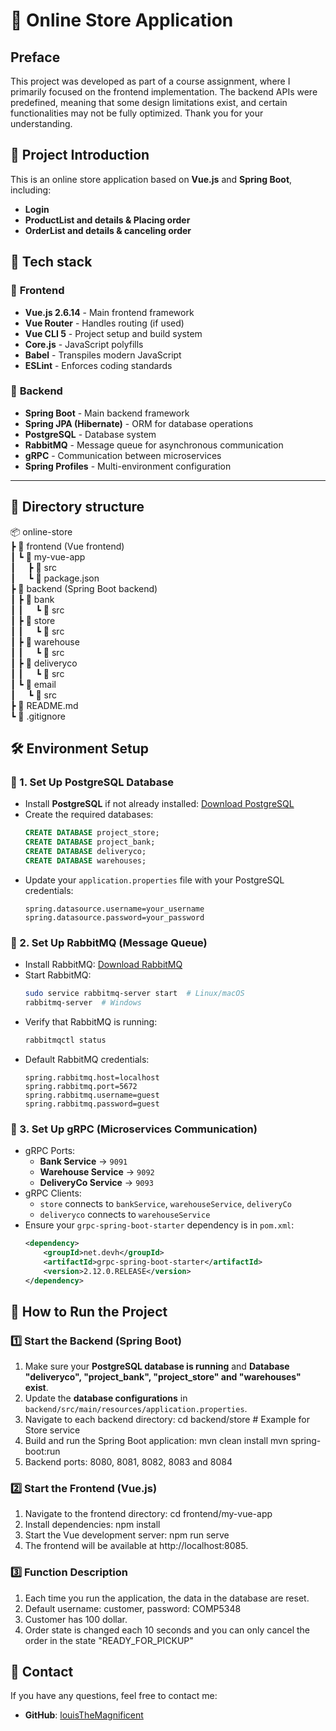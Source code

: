 # 🛒 Online Store Application

## Preface
This project was developed as part of a course assignment, where I primarily focused on the frontend implementation. 
The backend APIs were predefined, meaning that some design limitations exist, and certain functionalities may not be fully optimized. 
Thank you for your understanding.


## 📌 Project Introduction
This is an online store application based on **Vue.js** and **Spring Boot**, including:
- **Login**
- **ProductList and details & Placing order**
- **OrderList and details & canceling order**

## 🚀 Tech stack
### 🔹 **Frontend**
- **Vue.js 2.6.14** - Main frontend framework
- **Vue Router** - Handles routing (if used)
- **Vue CLI 5** - Project setup and build system
- **Core.js** - JavaScript polyfills
- **Babel** - Transpiles modern JavaScript
- **ESLint** - Enforces coding standards

### 🔹 **Backend**
- **Spring Boot** - Main backend framework
- **Spring JPA (Hibernate)** - ORM for database operations
- **PostgreSQL** - Database system
- **RabbitMQ** - Message queue for asynchronous communication
- **gRPC** - Communication between microservices
- **Spring Profiles** - Multi-environment configuration

---

## 📂 Directory structure  
📦 online-store  
┣ 📂 frontend (Vue frontend)  
┃ ┗ 📂 my-vue-app  
┃     ┣ 📂 src  
┃     ┗ 📜 package.json  
┣ 📂 backend (Spring Boot backend)  
┃ ┣ 📂 bank  
┃ ┃     ┗ 📂 src  
┃ ┣ 📂 store  
┃ ┃     ┗ 📂 src  
┃ ┣ 📂 warehouse  
┃ ┃     ┗ 📂 src  
┃ ┣ 📂 deliveryco  
┃ ┃     ┗ 📂 src  
┃ ┗ 📂 email  
┃     ┗ 📂 src  
┣ 📜 README.md  
┗ 📜 .gitignore  

## 🛠️ Environment Setup

### 📌 1. Set Up PostgreSQL Database

- Install **PostgreSQL** if not already installed: [Download PostgreSQL](https://www.postgresql.org/download/)
- Create the required databases:
  ```sql
  CREATE DATABASE project_store;
  CREATE DATABASE project_bank;
  CREATE DATABASE deliveryco;
  CREATE DATABASE warehouses;
  ```
- Update your `application.properties` file with your PostgreSQL credentials:
  ```properties
  spring.datasource.username=your_username
  spring.datasource.password=your_password
  ```

### 📌 2. Set Up RabbitMQ (Message Queue)

- Install RabbitMQ: [Download RabbitMQ](https://www.rabbitmq.com/download.html)
- Start RabbitMQ:
  ```sh
  sudo service rabbitmq-server start  # Linux/macOS
  rabbitmq-server  # Windows
  ```
- Verify that RabbitMQ is running:
  ```sh
  rabbitmqctl status
  ```
- Default RabbitMQ credentials:
  ```properties
  spring.rabbitmq.host=localhost
  spring.rabbitmq.port=5672
  spring.rabbitmq.username=guest
  spring.rabbitmq.password=guest
  ```

### 📌 3. Set Up gRPC (Microservices Communication)

- gRPC Ports:
  - **Bank Service** → `9091`
  - **Warehouse Service** → `9092`
  - **DeliveryCo Service** → `9093`
- gRPC Clients:
  - `store` connects to `bankService`, `warehouseService`, `deliveryCo`
  - `deliveryco` connects to `warehouseService`
- Ensure your `grpc-spring-boot-starter` dependency is in `pom.xml`:
  ```xml
  <dependency>
      <groupId>net.devh</groupId>
      <artifactId>grpc-spring-boot-starter</artifactId>
      <version>2.12.0.RELEASE</version>
  </dependency>
  ```

## 🚀 How to Run the Project

### 1️⃣ Start the Backend (Spring Boot)
1. Make sure your **PostgreSQL database is running** and **Database "deliveryco", "project_bank", "project_store" and "warehouses" exist**.
2. Update the **database configurations** in `backend/src/main/resources/application.properties`.
3. Navigate to each backend directory:
   cd backend/store  # Example for Store service
4. Build and run the Spring Boot application:
   mvn clean install
   mvn spring-boot:run
5. Backend ports: 8080, 8081, 8082, 8083 and 8084

### 2️⃣ Start the Frontend (Vue.js)
1. Navigate to the frontend directory:
   cd frontend/my-vue-app
2. Install dependencies:
   npm install
3. Start the Vue development server:
   npm run serve
4. The frontend will be available at http://localhost:8085.

### 3️⃣ Function Description
1. Each time you run the application, the data in the database are reset.
2. Default username: customer, password: COMP5348
3. Customer has 100 dollar.
4. Order state is changed each 10 seconds and you can only cancel the order in the state "READY_FOR_PICKUP"

## 📌 Contact

If you have any questions, feel free to contact me:

- **GitHub**: [louisTheMagnificent](https://github.com/louisTheMagnificent)
